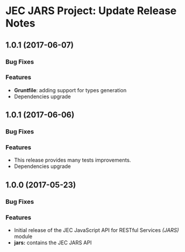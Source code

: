 # JEC JARS Project: Update Release Notes

<a name="jec-jars-1.0.2"></a>
## **1.0.1** (2017-06-07)

### Bug Fixes

### Features

- **Gruntfile**: adding support for types generation
- Dependencies upgrade

<a name="jec-jars-1.0.1"></a>
## **1.0.1** (2017-06-06)

### Bug Fixes

### Features

- This release provides many tests improvements.
- Dependencies upgrade

<a name="jec-jars-1.0.0"></a>
## **1.0.0** (2017-05-23)

### Bug Fixes

### Features

- Initial release of the JEC JavaScript API for RESTful Services *(JARS)* module
- **jars:** contains the JEC JARS API